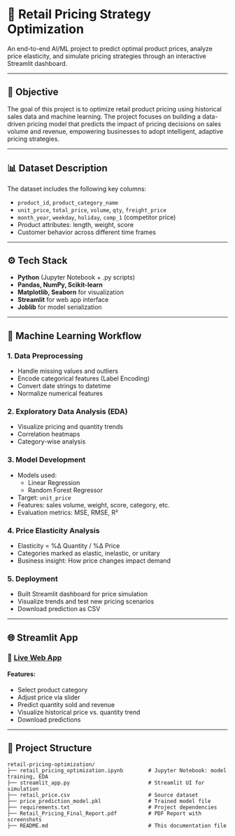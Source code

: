 # 🛒 Retail Pricing Strategy Optimization

An end-to-end AI/ML  project to predict optimal product prices, analyze price elasticity, and simulate pricing strategies through an interactive Streamlit dashboard.

---

## 🎯 Objective

The goal of this project is to optimize retail product pricing using historical sales data and machine learning. The project focuses on building a data-driven pricing model that predicts the impact of pricing decisions on sales volume and revenue, empowering businesses to adopt intelligent, adaptive pricing strategies.

---

## 📊 Dataset Description

The dataset includes the following key columns:
- `product_id`, `product_category_name`
- `unit_price`, `total_price`, `volume`, `qty`, `freight_price`
- `month_year`, `weekday`, `holiday`, `comp_1` (competitor price)
- Product attributes: length, weight, score
- Customer behavior across different time frames

---

## ⚙️ Tech Stack

- **Python** (Jupyter Notebook + .py scripts)
- **Pandas, NumPy, Scikit-learn**
- **Matplotlib, Seaborn** for visualization
- **Streamlit** for web app interface
- **Joblib** for model serialization

---

## 🧠 Machine Learning Workflow

### 1. Data Preprocessing
- Handle missing values and outliers
- Encode categorical features (Label Encoding)
- Convert date strings to datetime
- Normalize numerical features

### 2. Exploratory Data Analysis (EDA)
- Visualize pricing and quantity trends
- Correlation heatmaps
- Category-wise analysis

### 3. Model Development
- Models used:
  - Linear Regression
  - Random Forest Regressor
- Target: `unit_price`
- Features: sales volume, weight, score, category, etc.
- Evaluation metrics: MSE, RMSE, R²

### 4. Price Elasticity Analysis
- Elasticity = %Δ Quantity / %Δ Price
- Categories marked as elastic, inelastic, or unitary
- Business insight: How price changes impact demand

### 5. Deployment
- Built Streamlit dashboard for price simulation
- Visualize trends and test new pricing scenarios
- Download prediction as CSV

---

## 🌐 Streamlit App

### 🔗 [Live Web App](https://retail-pricing-strategy-optimization.streamlit.app/)  

#### Features:
- Select product category
- Adjust price via slider
- Predict quantity sold and revenue
- Visualize historical price vs. quantity trend
- Download predictions

---

## 📁 Project Structure
```
retail-pricing-optimization/
├── retail_pricing_optimization.ipynb        # Jupyter Notebook: model training, EDA
├── streamlit_app.py                         # Streamlit UI for simulation
├── retail_price.csv                         # Source dataset
├── price_prediction_model.pkl               # Trained model file
├── requirements.txt                         # Project dependencies
├── Retail_Pricing_Final_Report.pdf          # PDF Report with screenshots
├── README.md                                # This documentation file
```
